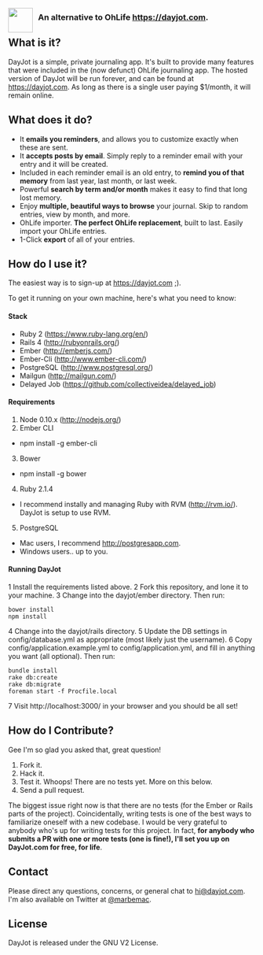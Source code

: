 <a href="https://dayjot.com"><img src="http://i.imgur.com/8j58X6U.png" align="left" height="50"></a>
### &nbsp; An alternative to OhLife https://dayjot.com.

## What is it?

DayJot is a simple, private journaling app. It's built to provide many features that were included in the (now defunct) OhLife journaling app. The hosted version of DayJot will be run forever, and can be found at https://dayjot.com. As long as there is a single user paying $1/month, it will remain online.

## What does it do?

* It __emails you reminders__, and allows you to customize exactly when these are sent.
* It __accepts posts by email__. Simply reply to a reminder email with your entry and it will be created.
* Included in each reminder email is an old entry, to __remind you of that memory__ from last year, last month, or last week.
* Powerful __search by term and/or month__ makes it easy to find that long lost memory. 
* Enjoy __multiple, beautiful ways to browse__ your journal. Skip to random entries, view by month, and more.
* OhLife importer. __The perfect OhLife replacement__, built to last. Easily import your OhLife entries. 
* 1-Click __export__ of all of your entries.

## How do I use it?

The easiest way is to sign-up at https://dayjot.com ;).

To get it running on your own machine, here's what you need to know:

#### Stack

* Ruby 2 (https://www.ruby-lang.org/en/)
* Rails 4 (http://rubyonrails.org/)
* Ember (http://emberjs.com/)
* Ember-Cli (http://www.ember-cli.com/)
* PostgreSQL (http://www.postgresql.org/)
* Mailgun (http://mailgun.com/)
* Delayed Job (https://github.com/collectiveidea/delayed_job)

#### Requirements

1. Node 0.10.x (http://nodejs.org/)
2. Ember CLI
  * npm install -g ember-cli
3. Bower
  * npm install -g bower
4. Ruby 2.1.4
  * I recommend instally and managing Ruby with RVM (http://rvm.io/). DayJot is setup to use RVM.
5. PostgreSQL
  * Mac users, I recommend http://postgresapp.com.
  * Windows users.. up to you.
  
#### Running DayJot

1 Install the requirements listed above. 
2 Fork this repository, and lone it to your machine.
3 Change into the dayjot/ember directory. Then run:

```
bower install
npm install
```

4 Change into the dayjot/rails directory.
5 Update the DB settings in config/database.yml as appropriate (most likely just the username).
6 Copy config/application.example.yml to config/application.yml, and fill in anything you want (all optional). Then run:

```
bundle install
rake db:create
rake db:migrate
foreman start -f Procfile.local
```

7 Visit http://localhost:3000/ in your browser and you should be all set!

## How do I Contribute?

Gee I'm so glad you asked that, great question! 

1. Fork it.
2. Hack it.
3. Test it. Whoops! There are no tests yet. More on this below.
4. Send a pull request.

The biggest issue right now is that there are no tests (for the Ember or Rails parts of the project). Coincidentally, writing tests is one of the best ways to familiarize oneself with a new codebase. I would be very grateful to anybody who's up for writing tests for this project. In fact, __for anybody who submits a PR with one or more tests (one is fine!), I'll set you up on DayJot.com for free, for life__.

## Contact

Please direct any questions, concerns, or general chat to hi@dayjot.com. I'm also available on Twitter at <a href='https://twitter.com/marbemac'>@marbemac</a>.

## License

DayJot is released under the GNU V2 License.

